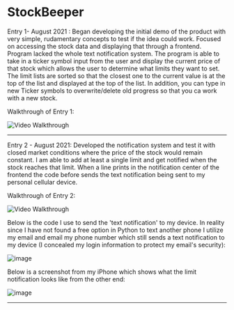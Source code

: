 # StockBeeper

Entry 1- August 2021 : Began developing the initial demo of the product with very simple, rudamentary concepts to test if the idea could work. Focused on accessing the stock data and displaying that through a frontend. Program lacked the whole text notification system. The program is able to take in a ticker symbol input from the user and display the current price of that stock which allows the user to determine what limits they want to set. The limit lists are sorted so that the closest one to the current value is at the top of the list and displayed at the top of the list. In addition, you can type in new Ticker symbols to overwrite/delete old progress so that you ca work with a new stock.

Walkthrough of Entry 1:

<img src='http://g.recordit.co/RnSAVcPXQY.gif' title='Video Walkthrough' width='' alt='Video Walkthrough' />

<hr>

Entry 2 - August 2021: Developed the notification system and test it with closed market conditions where the price of the stock would remain constant. I am able to add at least a single limit and get notified when the stock reaches that limit. When a line prints in the notification center of the frontend the code before sends the text notification being sent to my personal cellular device.

Walkthrough of Entry 2:

<img src='http://g.recordit.co/x9htOPDY4v.gif' title='Video Walkthrough' width='' alt='Video Walkthrough' />

Below is the code I use to send the 'text notification' to my device. In reality since I have not found a free option in Python to text another phone I utilize my email and email my phone number which still sends a text notification to my device (I concealed my login information to protect my email's security):

![image](https://user-images.githubusercontent.com/73606672/130324767-2749213c-fb70-44c7-8ef2-2a6f6bf5eae0.png)

Below is a screenshot from my iPhone which shows what the limit notification looks like from the other end:

![image](https://user-images.githubusercontent.com/73606672/130324880-d94e61df-5163-4d83-a045-0878e6faf897.png)

<hr>
